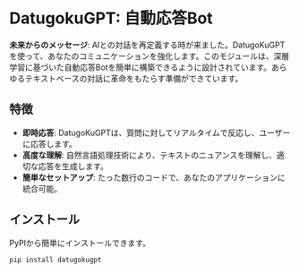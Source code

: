 # DatugokuGPT: 自動応答Bot

**未来からのメッセージ**: AIとの対話を再定義する時が来ました。DatugoKuGPTを使って、あなたのコミュニケーションを強化します。このモジュールは、深層学習に基づいた自動応答Botを簡単に構築できるように設計されています。あらゆるテキストベースの対話に革命をもたらす準備ができています。

## 特徴

- **即時応答**: DatugoKuGPTは、質問に対してリアルタイムで反応し、ユーザーに応答します。
- **高度な理解**: 自然言語処理技術により、テキストのニュアンスを理解し、適切な応答を生成します。
- **簡単なセットアップ**: たった数行のコードで、あなたのアプリケーションに統合可能。

## インストール

PyPIから簡単にインストールできます。

```bash
pip install datugokugpt
